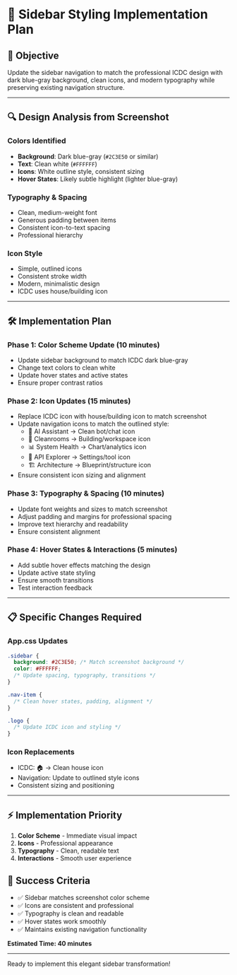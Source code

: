 # 🎨 Sidebar Styling Implementation Plan

## 🎯 **Objective**
Update the sidebar navigation to match the professional ICDC design with dark blue-gray background, clean icons, and modern typography while preserving existing navigation structure.

---

## 🔍 **Design Analysis from Screenshot**

### **Colors Identified**
- **Background**: Dark blue-gray (`#2C3E50` or similar)
- **Text**: Clean white (`#FFFFFF`)
- **Icons**: White outline style, consistent sizing
- **Hover States**: Likely subtle highlight (lighter blue-gray)

### **Typography & Spacing**
- Clean, medium-weight font
- Generous padding between items
- Consistent icon-to-text spacing
- Professional hierarchy

### **Icon Style**
- Simple, outlined icons
- Consistent stroke width
- Modern, minimalistic design
- ICDC uses house/building icon

---

## 🛠️ **Implementation Plan**

### **Phase 1: Color Scheme Update (10 minutes)**
- Update sidebar background to match ICDC dark blue-gray
- Change text colors to clean white
- Update hover states and active states
- Ensure proper contrast ratios

### **Phase 2: Icon Updates (15 minutes)**
- Replace ICDC icon with house/building icon to match screenshot
- Update navigation icons to match the outlined style:
  - 🤖 AI Assistant → Clean bot/chat icon
  - 🏢 Cleanrooms → Building/workspace icon  
  - 📊 System Health → Chart/analytics icon
  - 🔧 API Explorer → Settings/tool icon
  - 🏗️ Architecture → Blueprint/structure icon
- Ensure consistent icon sizing and alignment

### **Phase 3: Typography & Spacing (10 minutes)**
- Update font weights and sizes to match screenshot
- Adjust padding and margins for professional spacing
- Improve text hierarchy and readability
- Ensure consistent alignment

### **Phase 4: Hover States & Interactions (5 minutes)**
- Add subtle hover effects matching the design
- Update active state styling
- Ensure smooth transitions
- Test interaction feedback

---

## 📋 **Specific Changes Required**

### **App.css Updates**
```css
.sidebar {
  background: #2C3E50; /* Match screenshot background */
  color: #FFFFFF;
  /* Update spacing, typography, transitions */
}

.nav-item {
  /* Clean hover states, padding, alignment */
}

.logo {
  /* Update ICDC icon and styling */
}
```

### **Icon Replacements**
- ICDC: 🏠 → Clean house icon
- Navigation: Update to outlined style icons
- Consistent sizing and positioning

---

## ⚡ **Implementation Priority**
1. **Color Scheme** - Immediate visual impact
2. **Icons** - Professional appearance 
3. **Typography** - Clean, readable text
4. **Interactions** - Smooth user experience

## 🎯 **Success Criteria**
- ✅ Sidebar matches screenshot color scheme
- ✅ Icons are consistent and professional
- ✅ Typography is clean and readable
- ✅ Hover states work smoothly
- ✅ Maintains existing navigation functionality

**Estimated Time: 40 minutes**

---

Ready to implement this elegant sidebar transformation!